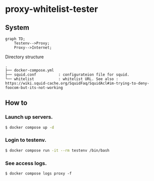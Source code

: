 # proxy-whitelist-tester

## System

```mermaid
graph TD;
    Testenv-->Proxy;
    Proxy-->Internet;
```

Directory structure
```
.
├── docker-compose.yml
├── squid.conf          : configurateion file for squid.
└── whitelist           : whitelist URL. See also : https://wiki.squid-cache.org/SquidFaq/SquidAcl#im-trying-to-deny-foocom-but-its-not-working
```

## How to
### Launch up servers.
```sh
$ docker compose up -d
```

### Login to testenv.
```sh
$ docker compose run -it --rm testenv /bin/bash
```

### See access logs.
```
$ docker compose logs proxy -f
```

